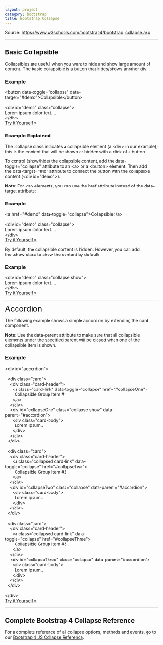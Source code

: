 ```yaml
---
layout: project
category: bootstrap
title: Bootstrap Collapse
---
```

<p>Source: <a href="https://www.w3schools.com/bootstrap4/bootstrap_collapse.asp">https://www.w3schools.com/bootstrap4/bootstrap_collapse.asp</a></p>
<hr>
<h2>Basic Collapsible</h2>
<p>Collapsibles are useful when you want to hide and show large amount of content. The basic collapsible is a button that hides/shows another div.</p>
<div class="w3-example">
<h3>Example</h3>
<div class="w3-code notranslate htmlHigh">
<span class="tagnamecolor"><span class="tagcolor">&lt;</span>button<span class="attributecolor"><span> </span>data-toggle<span class="attributevaluecolor">="collapse"</span><span> </span>data-target<span class="attributevaluecolor">="#demo"</span></span><span class="tagcolor">&gt;</span></span>Collapsible<span class="tagnamecolor"><span class="tagcolor">&lt;</span>/button<span class="tagcolor">&gt;</span></span><br><br><span class="tagnamecolor"><span class="tagcolor">&lt;</span>div<span class="attributecolor"><span> </span>id<span class="attributevaluecolor">="demo"</span><span> </span>class<span class="attributevaluecolor">="collapse"</span></span><span class="tagcolor">&gt;</span></span><br>Lorem ipsum dolor text....<br><span class="tagnamecolor"><span class="tagcolor">&lt;</span>/div<span class="tagcolor">&gt;</span></span>
</div>
<a class="w3-btn w3-margin-bottom" href="https://www.w3schools.com/bootstrap4/tryit.asp?filename=trybs_collapsible&amp;stacked=h" >Try it Yourself »</a>
</div>
<h3>Example Explained</h3>
<p>The<span> </span>.collapse<span> </span>class indicates a collapsible element (a &lt;div&gt; in our example); this is the content that will be shown or hidden with a click of a button.</p>
<p>To control (show/hide) the collapsible content, add the<span> </span>data-toggle="collapse"<span> </span>attribute to an &lt;a&gt; or a &lt;button&gt; element. Then add the<span> </span>data-target="#id"<span> </span>attribute to connect the button with the collapsible content (&lt;div id="demo"&gt;).</p>
<p><strong>Note:</strong><span> </span>For &lt;a&gt; elements, you can use the<span> </span>href<span> </span>attribute instead of the<span> </span>data-target<span> </span>attribute:</p>
<div class="w3-example">
<h3>Example</h3>
<div class="w3-code notranslate htmlHigh">
<span class="tagnamecolor"><span class="tagcolor">&lt;</span>a<span class="attributecolor"><span> </span>href<span class="attributevaluecolor">="#demo"</span><span> </span>data-toggle<span class="attributevaluecolor">="collapse"</span></span><span class="tagcolor">&gt;</span></span>Collapsible<span class="tagnamecolor"><span class="tagcolor">&lt;</span>/a<span class="tagcolor">&gt;</span></span><br><br><span class="tagnamecolor"><span class="tagcolor">&lt;</span>div<span class="attributecolor"><span> </span>id<span class="attributevaluecolor">="demo"</span><span> </span>class<span class="attributevaluecolor">="collapse"</span></span><span class="tagcolor">&gt;</span></span><br>Lorem ipsum dolor text....<br><span class="tagnamecolor"><span class="tagcolor">&lt;</span>/div<span class="tagcolor">&gt;</span></span>
</div>
<a class="w3-btn w3-margin-bottom" href="https://www.w3schools.com/bootstrap4/tryit.asp?filename=trybs_collapsible2&amp;stacked=h" >Try it Yourself »</a>
</div>
<p>By default, the collapsible content is hidden. However, you can add the<span> </span>.show<span> </span>class to show the content by default:</p>
<div class="w3-example">
<h3>Example</h3>
<div class="w3-code notranslate htmlHigh">
<span class="tagnamecolor"><span class="tagcolor">&lt;</span>div<span class="attributecolor"><span> </span>id<span class="attributevaluecolor">="demo"</span><span> </span>class<span class="attributevaluecolor">="collapse show"</span></span><span class="tagcolor">&gt;</span></span><br>Lorem ipsum dolor text....<br><span class="tagnamecolor"><span class="tagcolor">&lt;</span>/div<span class="tagcolor">&gt;</span></span>
</div>
<a class="w3-btn w3-margin-bottom" href="https://www.w3schools.com/bootstrap4/tryit.asp?filename=trybs_collapsible_in&amp;stacked=h" >Try it Yourself »</a>
</div>
<hr>
<div id="midcontentadcontainer">
<div id="snhb-mid_content-0" data-google-query-id="CJzC78-VyugCFVG_TwodMCwCtA">
<div id="google_ads_iframe_/22152718/sws-hb//w3schools.com//mid_content_0__container__"><span style="font-size: 1.8em;">Accordion</span></div>
</div>
</div>
<div id="accordion"></div>
<p>The following example shows a simple accordion by extending the card component.</p>
<p><strong>Note:</strong><span> </span>Use the<span> </span>data-parent<span> </span>attribute to make sure that all collapsible elements under the specified parent will be closed when one of the collapsible item is shown.</p>
<div class="w3-example">
<h3>Example</h3>
<div class="w3-code notranslate htmlHigh">
<span class="tagnamecolor"><span class="tagcolor">&lt;</span>div<span class="attributecolor"><span> </span>id<span class="attributevaluecolor">="accordion"</span></span><span class="tagcolor">&gt;</span></span><br><br> <span> </span><span class="tagnamecolor"><span class="tagcolor">&lt;</span>div<span class="attributecolor"><span> </span>class<span class="attributevaluecolor">="card"</span></span><span class="tagcolor">&gt;</span></span><br>   <span> </span><span class="tagnamecolor"><span class="tagcolor">&lt;</span>div<span class="attributecolor"><span> </span>class<span class="attributevaluecolor">="card-header"</span></span><span class="tagcolor">&gt;</span></span><br>     <span> </span><span class="tagnamecolor"><span class="tagcolor">&lt;</span>a<span class="attributecolor"><span> </span>class<span class="attributevaluecolor">="card-link"</span><span> </span>data-toggle<span class="attributevaluecolor">="collapse"</span><span> </span>href<span class="attributevaluecolor">="#collapseOne"</span></span><span class="tagcolor">&gt;</span></span><br>        Collapsible Group Item #1<br>     <span> </span><span class="tagnamecolor"><span class="tagcolor">&lt;</span>/a<span class="tagcolor">&gt;</span></span><br>   <span> </span><span class="tagnamecolor"><span class="tagcolor">&lt;</span>/div<span class="tagcolor">&gt;</span></span><br>   <span> </span><span class="tagnamecolor"><span class="tagcolor">&lt;</span>div<span class="attributecolor"><span> </span>id<span class="attributevaluecolor">="collapseOne"</span><span> </span>class<span class="attributevaluecolor">="collapse show"</span><span> </span>data-parent<span class="attributevaluecolor">="#accordion"</span></span><span class="tagcolor">&gt;</span></span><br>     <span> </span><span class="tagnamecolor"><span class="tagcolor">&lt;</span>div<span class="attributecolor"><span> </span>class<span class="attributevaluecolor">="card-body"</span></span><span class="tagcolor">&gt;</span></span><br>        Lorem ipsum..<br>     <span> </span><span class="tagnamecolor"><span class="tagcolor">&lt;</span>/div<span class="tagcolor">&gt;</span></span><br>   <span> </span><span class="tagnamecolor"><span class="tagcolor">&lt;</span>/div<span class="tagcolor">&gt;</span></span><br> <span> </span><span class="tagnamecolor"><span class="tagcolor">&lt;</span>/div<span class="tagcolor">&gt;</span></span><br><br> <span> </span><span class="tagnamecolor"><span class="tagcolor">&lt;</span>div<span class="attributecolor"><span> </span>class<span class="attributevaluecolor">="card"</span></span><span class="tagcolor">&gt;</span></span><br>   <span> </span><span class="tagnamecolor"><span class="tagcolor">&lt;</span>div<span class="attributecolor"><span> </span>class<span class="attributevaluecolor">="card-header"</span></span><span class="tagcolor">&gt;</span></span><br>     <span> </span><span class="tagnamecolor"><span class="tagcolor">&lt;</span>a<span class="attributecolor"><span> </span>class<span class="attributevaluecolor">="collapsed card-link"</span><span> </span>data-toggle<span class="attributevaluecolor">="collapse"</span><span> </span>href<span class="attributevaluecolor">="#collapseTwo"</span></span><span class="tagcolor">&gt;</span></span><br>        Collapsible Group Item #2<br>     <span> </span><span class="tagnamecolor"><span class="tagcolor">&lt;</span>/a<span class="tagcolor">&gt;</span></span><br>   <span> </span><span class="tagnamecolor"><span class="tagcolor">&lt;</span>/div<span class="tagcolor">&gt;</span></span><br>   <span> </span><span class="tagnamecolor"><span class="tagcolor">&lt;</span>div<span class="attributecolor"><span> </span>id<span class="attributevaluecolor">="collapseTwo"</span><span> </span>class<span class="attributevaluecolor">="collapse"</span><span> </span>data-parent<span class="attributevaluecolor">="#accordion"</span></span><span class="tagcolor">&gt;</span></span><br>     <span> </span><span class="tagnamecolor"><span class="tagcolor">&lt;</span>div<span class="attributecolor"><span> </span>class<span class="attributevaluecolor">="card-body"</span></span><span class="tagcolor">&gt;</span></span><br>        Lorem ipsum..<br>     <span> </span><span class="tagnamecolor"><span class="tagcolor">&lt;</span>/div<span class="tagcolor">&gt;</span></span><br>   <span> </span><span class="tagnamecolor"><span class="tagcolor">&lt;</span>/div<span class="tagcolor">&gt;</span></span><br> <span> </span><span class="tagnamecolor"><span class="tagcolor">&lt;</span>/div<span class="tagcolor">&gt;</span></span><br><br> <span> </span><span class="tagnamecolor"><span class="tagcolor">&lt;</span>div<span class="attributecolor"><span> </span>class<span class="attributevaluecolor">="card"</span></span><span class="tagcolor">&gt;</span></span><br>   <span> </span><span class="tagnamecolor"><span class="tagcolor">&lt;</span>div<span class="attributecolor"><span> </span>class<span class="attributevaluecolor">="card-header"</span></span><span class="tagcolor">&gt;</span></span><br>     <span> </span><span class="tagnamecolor"><span class="tagcolor">&lt;</span>a<span class="attributecolor"><span> </span>class<span class="attributevaluecolor">="collapsed card-link"</span><span> </span>data-toggle<span class="attributevaluecolor">="collapse"</span><span> </span>href<span class="attributevaluecolor">="#collapseThree"</span></span><span class="tagcolor">&gt;</span></span><br>        Collapsible Group Item #3<br>     <span> </span><span class="tagnamecolor"><span class="tagcolor">&lt;</span>/a<span class="tagcolor">&gt;</span></span><br>   <span> </span><span class="tagnamecolor"><span class="tagcolor">&lt;</span>/div<span class="tagcolor">&gt;</span></span><br>   <span> </span><span class="tagnamecolor"><span class="tagcolor">&lt;</span>div<span class="attributecolor"><span> </span>id<span class="attributevaluecolor">="collapseThree"</span><span> </span>class<span class="attributevaluecolor">="collapse"</span><span> </span>data-parent<span class="attributevaluecolor">="#accordion"</span></span><span class="tagcolor">&gt;</span></span><br>     <span> </span><span class="tagnamecolor"><span class="tagcolor">&lt;</span>div<span class="attributecolor"><span> </span>class<span class="attributevaluecolor">="card-body"</span></span><span class="tagcolor">&gt;</span></span><br>        Lorem ipsum..<br>     <span> </span><span class="tagnamecolor"><span class="tagcolor">&lt;</span>/div<span class="tagcolor">&gt;</span></span><br>   <span> </span><span class="tagnamecolor"><span class="tagcolor">&lt;</span>/div<span class="tagcolor">&gt;</span></span><br> <span> </span><span class="tagnamecolor"><span class="tagcolor">&lt;</span>/div<span class="tagcolor">&gt;</span></span><br><br><span class="tagnamecolor"><span class="tagcolor">&lt;</span>/div<span class="tagcolor">&gt;</span></span>
</div>
<a class="w3-btn w3-margin-bottom" href="https://www.w3schools.com/bootstrap4/tryit.asp?filename=trybs_collapsible_accordion&amp;stacked=h" >Try it Yourself »</a>
</div>
<hr>
<h2>Complete Bootstrap 4 Collapse Reference</h2>
<p>For a complete reference of all collapse options, methods and events, go to our<span> </span><a href="https://www.w3schools.com/bootstrap4/bootstrap_ref_js_collapse.asp">Bootstrap 4 JS Collapse Reference</a>.</p>
